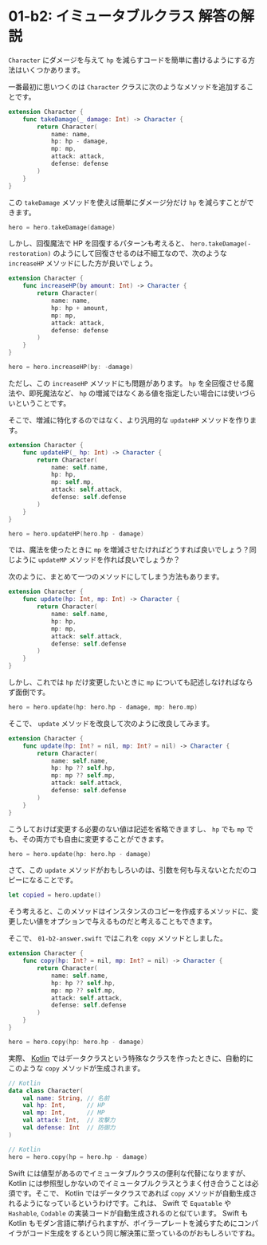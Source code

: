 # 01-b2: イミュータブルクラス 解答の解説

`Character` にダメージを与えて `hp` を減らすコードを簡単に書けるようにする方法はいくつかあります。

一番最初に思いつくのは `Character` クラスに次のようなメソッドを追加することです。

```swift
extension Character {
    func takeDamage(_ damage: Int) -> Character {
        return Character(
            name: name,
            hp: hp - damage,
            mp: mp,
            attack: attack,
            defense: defense
        )
    }
}
```

この `takeDamage` メソッドを使えば簡単にダメージ分だけ `hp` を減らすことができます。

```swift
hero = hero.takeDamage(damage)
```

しかし、回復魔法で HP を回復するパターンも考えると、 `hero.takeDamage(-restoration)` のようにして回復させるのは不細工なので、次のような `increaseHP` メソッドにした方が良いでしょう。


```swift
extension Character {
    func increaseHP(by amount: Int) -> Character {
        return Character(
            name: name,
            hp: hp + amount,
            mp: mp,
            attack: attack,
            defense: defense
        )
    }
}
```

```swift
hero = hero.increaseHP(by: -damage)
```

ただし、この `increaseHP` メソッドにも問題があります。 `hp` を全回復させる魔法や、即死魔法など、 `hp` の増減ではなくある値を指定したい場合には使いづらいということです。

そこで、増減に特化するのではなく、より汎用的な `updateHP` メソッドを作ります。

```swift
extension Character {
    func updateHP(_ hp: Int) -> Character {
        return Character(
            name: self.name,
            hp: hp,
            mp: self.mp,
            attack: self.attack,
            defense: self.defense
        )
    }
}
```

```swift
hero = hero.updateHP(hero.hp - damage)
```

では、魔法を使ったときに `mp` を増減させたければどうすれば良いでしょう？同じように `updateMP` メソッドを作れば良いでしょうか？

次のように、まとめて一つのメソッドにしてしまう方法もあります。

```swift
extension Character {
    func update(hp: Int, mp: Int) -> Character {
        return Character(
            name: self.name,
            hp: hp,
            mp: mp,
            attack: self.attack,
            defense: self.defense
        )
    }
}
```

しかし、これでは `hp` だけ変更したいときに `mp` についても記述しなければならず面倒です。

```swift
hero = hero.update(hp: hero.hp - damage, mp: hero.mp)
```

そこで、 `update` メソッドを改良して次のように改良してみます。

```swift
extension Character {
    func update(hp: Int? = nil, mp: Int? = nil) -> Character {
        return Character(
            name: self.name,
            hp: hp ?? self.hp,
            mp: mp ?? self.mp,
            attack: self.attack,
            defense: self.defense
        )
    }
}
```

こうしておけば変更する必要のない値は記述を省略できますし、 `hp` でも `mp` でも、その両方でも自由に変更することができます。

```swift
hero = hero.update(hp: hero.hp - damage)
```

さて、この `update` メソッドがおもしろいのは、引数を何も与えないとただのコピーになることです。

```swift
let copied = hero.update()
```

そう考えると、このメソッドはインスタンスのコピーを作成するメソッドに、変更したい値をオプションで与えるものだと考えることもできます。

そこで、 `01-b2-answer.swift` ではこれを `copy` メソッドとしました。

```swift
extension Character {
    func copy(hp: Int? = nil, mp: Int? = nil) -> Character {
        return Character(
            name: self.name,
            hp: hp ?? self.hp,
            mp: mp ?? self.mp,
            attack: self.attack,
            defense: self.defense
        )
    }
}
```

```swift
hero = hero.copy(hp: hero.hp - damage)
```

実際、 [Kotlin](https://kotlinlang.org/) ではデータクラスという特殊なクラスを作ったときに、自動的にこのような `copy` メソッドが生成されます。

```kotlin
// Kotlin
data class Character(
    val name: String, // 名前
    val hp: Int,      // HP
    val mp: Int,      // MP
    val attack: Int,  // 攻撃力
    val defense: Int  // 防御力
)
```

```kotlin
// Kotlin
hero = hero.copy(hp = hero.hp - damage)
```

Swift には値型があるのでイミュータブルクラスの便利な代替になりますが、 Kotlin には参照型しかないのでイミュータブルクラスとうまく付き合うことは必須です。そこで、 Kotlin ではデータクラスであれば `copy` メソッドが自動生成されるようになっているというわけです。これは、 Swift で `Equatable` や `Hashable`, `Codable` の実装コードが自動生成されるのと似ています。 Swift も Kotlin もモダン言語に挙げられますが、ボイラープレートを減らすためにコンパイラがコード生成をするという同じ解決策に至っているのがおもしろいですね。
